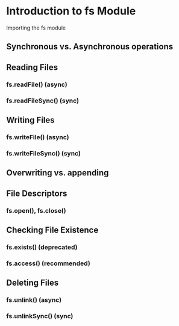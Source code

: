 # Introduction to fs Module

Importing the fs module

## Synchronous vs. Asynchronous operations

## Reading Files

### fs.readFile() (async)

### fs.readFileSync() (sync)

## Writing Files

### fs.writeFile() (async)

### fs.writeFileSync() (sync)

## Overwriting vs. appending

## File Descriptors

### fs.open(), fs.close()

## Checking File Existence

### fs.exists() (deprecated)

### fs.access() (recommended)

## Deleting Files

### fs.unlink() (async)

### fs.unlinkSync() (sync)
